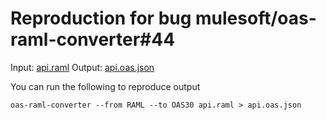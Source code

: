 # Reproduction for bug mulesoft/oas-raml-converter#44

Input: [api.raml](api.raml)
Output: [api.oas.json](api.oas.json)

You can run the following to reproduce output

```
oas-raml-converter --from RAML --to OAS30 api.raml > api.oas.json
```